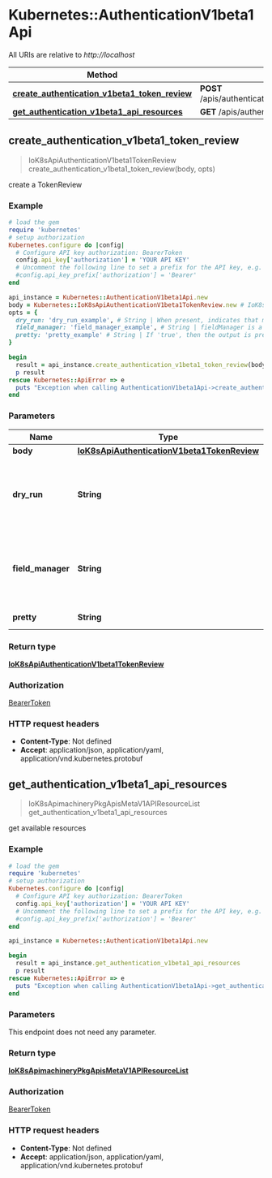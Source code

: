 # Kubernetes::AuthenticationV1beta1Api

All URIs are relative to *http://localhost*

Method | HTTP request | Description
------------- | ------------- | -------------
[**create_authentication_v1beta1_token_review**](AuthenticationV1beta1Api.md#create_authentication_v1beta1_token_review) | **POST** /apis/authentication.k8s.io/v1beta1/tokenreviews | 
[**get_authentication_v1beta1_api_resources**](AuthenticationV1beta1Api.md#get_authentication_v1beta1_api_resources) | **GET** /apis/authentication.k8s.io/v1beta1/ | 



## create_authentication_v1beta1_token_review

> IoK8sApiAuthenticationV1beta1TokenReview create_authentication_v1beta1_token_review(body, opts)



create a TokenReview

### Example

```ruby
# load the gem
require 'kubernetes'
# setup authorization
Kubernetes.configure do |config|
  # Configure API key authorization: BearerToken
  config.api_key['authorization'] = 'YOUR API KEY'
  # Uncomment the following line to set a prefix for the API key, e.g. 'Bearer' (defaults to nil)
  #config.api_key_prefix['authorization'] = 'Bearer'
end

api_instance = Kubernetes::AuthenticationV1beta1Api.new
body = Kubernetes::IoK8sApiAuthenticationV1beta1TokenReview.new # IoK8sApiAuthenticationV1beta1TokenReview | 
opts = {
  dry_run: 'dry_run_example', # String | When present, indicates that modifications should not be persisted. An invalid or unrecognized dryRun directive will result in an error response and no further processing of the request. Valid values are: - All: all dry run stages will be processed
  field_manager: 'field_manager_example', # String | fieldManager is a name associated with the actor or entity that is making these changes. The value must be less than or 128 characters long, and only contain printable characters, as defined by https://golang.org/pkg/unicode/#IsPrint.
  pretty: 'pretty_example' # String | If 'true', then the output is pretty printed.
}

begin
  result = api_instance.create_authentication_v1beta1_token_review(body, opts)
  p result
rescue Kubernetes::ApiError => e
  puts "Exception when calling AuthenticationV1beta1Api->create_authentication_v1beta1_token_review: #{e}"
end
```

### Parameters


Name | Type | Description  | Notes
------------- | ------------- | ------------- | -------------
 **body** | [**IoK8sApiAuthenticationV1beta1TokenReview**](IoK8sApiAuthenticationV1beta1TokenReview.md)|  | 
 **dry_run** | **String**| When present, indicates that modifications should not be persisted. An invalid or unrecognized dryRun directive will result in an error response and no further processing of the request. Valid values are: - All: all dry run stages will be processed | [optional] 
 **field_manager** | **String**| fieldManager is a name associated with the actor or entity that is making these changes. The value must be less than or 128 characters long, and only contain printable characters, as defined by https://golang.org/pkg/unicode/#IsPrint. | [optional] 
 **pretty** | **String**| If &#39;true&#39;, then the output is pretty printed. | [optional] 

### Return type

[**IoK8sApiAuthenticationV1beta1TokenReview**](IoK8sApiAuthenticationV1beta1TokenReview.md)

### Authorization

[BearerToken](../README.md#BearerToken)

### HTTP request headers

- **Content-Type**: Not defined
- **Accept**: application/json, application/yaml, application/vnd.kubernetes.protobuf


## get_authentication_v1beta1_api_resources

> IoK8sApimachineryPkgApisMetaV1APIResourceList get_authentication_v1beta1_api_resources



get available resources

### Example

```ruby
# load the gem
require 'kubernetes'
# setup authorization
Kubernetes.configure do |config|
  # Configure API key authorization: BearerToken
  config.api_key['authorization'] = 'YOUR API KEY'
  # Uncomment the following line to set a prefix for the API key, e.g. 'Bearer' (defaults to nil)
  #config.api_key_prefix['authorization'] = 'Bearer'
end

api_instance = Kubernetes::AuthenticationV1beta1Api.new

begin
  result = api_instance.get_authentication_v1beta1_api_resources
  p result
rescue Kubernetes::ApiError => e
  puts "Exception when calling AuthenticationV1beta1Api->get_authentication_v1beta1_api_resources: #{e}"
end
```

### Parameters

This endpoint does not need any parameter.

### Return type

[**IoK8sApimachineryPkgApisMetaV1APIResourceList**](IoK8sApimachineryPkgApisMetaV1APIResourceList.md)

### Authorization

[BearerToken](../README.md#BearerToken)

### HTTP request headers

- **Content-Type**: Not defined
- **Accept**: application/json, application/yaml, application/vnd.kubernetes.protobuf

